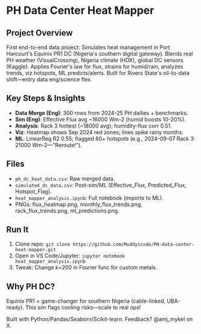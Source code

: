 # PH Data Center Heat Mapper

## Project Overview
First end-to-end data project: Simulates heat management in Port Harcourt's Equinix PR1 DC (Nigeria's southern digital gateway). Blends real PH weather (VisualCrossing), Nigeria climate (HDX), global DC sensors (Kaggle). Applies Fourier's law for flux, strains for humid/rain, analyzes trends, viz hotspots, ML predicts/alerts. Built for Rivers State's oil-to-data shift—entry data eng/science flex.

## Key Steps & Insights
- **Data Merge (Eng)**: 300 rows from 2024-25 PH dailies + benchmarks.
- **Sim (Eng)**: Effective Flux avg ~16000 Wm-2 (humid boosts 10-20%).
- **Analysis**: Rack 3 hottest (~18000 avg); humidity-flux corr 0.51.
- **Viz**: Heatmap shows Sep 2024 red zones; lines spike rainy months.
- **ML**: LinearReg R2 0.55; flagged 80+ hotspots (e.g., 2024-09-07 Rack 3: 21000 Wm-2—"Reroute!").

## Files
- `ph_dc_heat_data.csv`: Raw merged data.
- `simulated_dc_data.csv`: Post-sim/ML (Effective_Flux, Predicted_Flux, Hotspot_Flag).
- `heat_mapper_analysis.ipynb`: Full notebook (imports to ML).
- PNGs: flux_heatmap.png, monthly_flux_trends.png, rack_flux_trends.png, ml_predictions.png.

## Run It
1. Clone repo: `git clone https://github.com/Muddyscode/PH-data-center-heat-mapper.git`
2. Open in VS Code/Jupyter: `jupyter notebook heat_mapper_analysis.ipynb`
3. Tweak: Change k=200 in Fourier func for custom metals.

## Why PH DC? 
Equinix PR1 = game-changer for southern Nigeria (cable-linked, UBA-ready). This sim flags cooling risks—scale to real ops!

Built with Python/Pandas/Seaborn/Scikit-learn. Feedback? @amj_mykel on X.